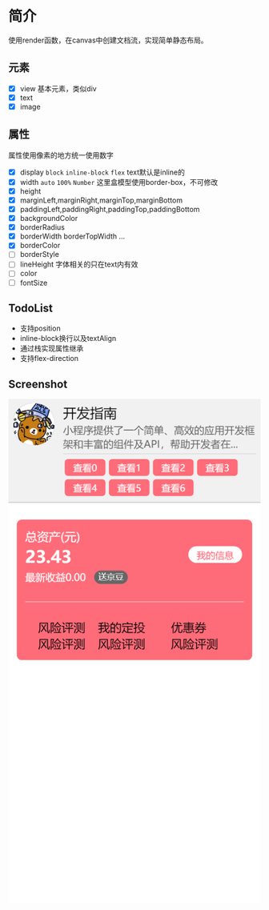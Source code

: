 # 简介
使用render函数，在canvas中创建文档流，实现简单静态布局。

## 元素
- [x] view 基本元素，类似div
- [x] text
- [x] image

## 属性
属性使用像素的地方统一使用数字

- [x] display `block` `inline-block` `flex` text默认是inline的
- [x] width `auto` `100%` `Number` 这里盒模型使用border-box，不可修改
- [x] height
- [x] marginLeft,marginRight,marginTop,marginBottom
- [x] paddingLeft,paddingRight,paddingTop,paddingBottom
- [x] backgroundColor
- [x] borderRadius
- [x] borderWidth borderTopWidth ...
- [x] borderColor
- [ ] borderStyle
- [ ] lineHeight 字体相关的只在text内有效
- [ ] color
- [ ] fontSize

## TodoList
* 支持position
* inline-block换行以及textAlign
* 通过栈实现属性继承
* 支持flex-direction

## Screenshot
![1](screenshot/1.png)

